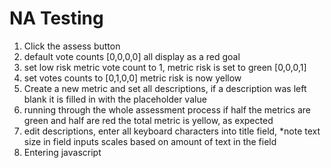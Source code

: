 # NA Testing

1. Click the assess button
2. default vote counts [0,0,0,0] all display as a red goal
3. set low risk metric vote count to 1, metric risk is set to green [0,0,0,1]
4. set votes counts to [0,1,0,0] metric risk is now yellow
5. Create a new metric and set all descriptions, if a description was left blank it is filled in with the placeholder value
6. running through the whole assessment process if half the metrics are green and half are red the total metric is yellow, as expected
7. edit descriptions, enter all keyboard characters into title field, \*note text size in field inputs scales based on amount of text in the field
8. Entering javascript <script> injecting into to text boxes to test if it will log into console, doesn’t seem to have any effect
9. Entering a space character or blank symbol the fields just show up blank, no errors
10. when resizing the screen to all sizes there are no errors thrown by the widgets
11. when clicking add metric there is no option to cancel, it immediately puts you into assessment mode
12. In assessment mode directly from creating a new metric editing other metrics fields still works as intended and updates the list

# Feedback

1. outputs as expected, simple to use
2. Addition of an option to cancel adding a metric would be beneficial
